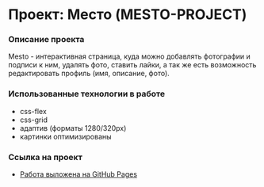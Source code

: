 # Проект: Место (MESTO-PROJECT)


### Описание проекта

Mesto - интерактивная страница, куда можно добавлять фотографии и подписи к ним, удалять фото, ставить лайки, а так же есть возможность редактировать профиль (имя, описание, фото).


### Использованные технологии в работе

* css-flex
* css-grid
* адаптив (форматы 1280/320px)
* картинки оптимизированы


### Ссылка на проект

* [Работа выложена на GitHub Pages](https://oksanasorokina.github.io/mesto-project/)
